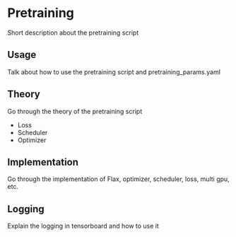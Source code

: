 # Pretraining
Short description about the pretraining script

## Usage
Talk about how to use the pretraining script and pretraining_params.yaml

## Theory
Go through the theory of the pretraining script
* Loss
* Scheduler
* Optimizer

## Implementation
Go through the implementation of Flax, optimizer, scheduler, loss, multi gpu, etc.

## Logging
Explain the logging in tensorboard and how to use it